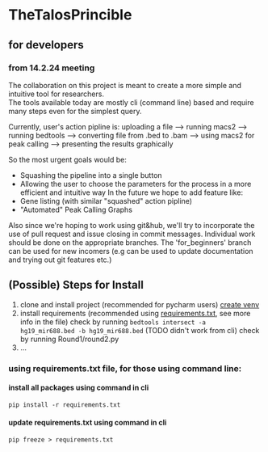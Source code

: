 # TheTalosPrincible


## for developers
### from 14.2.24 meeting
The collaboration on this project is meant to create a more simple and intuitive tool for researchers.   
The tools available today are mostly cli (command line) based and require many steps even for the simplest query.

Currently, user's action pipline is:
uploading a file --> running macs2 --> running bedtools --> converting file from .bed to .bam --> using macs2 for peak calling --> presenting the results graphically

So the most urgent goals would be:
 - Squashing the pipeline into a single button
 - Allowing the user to choose the parameters for the process in a more efficient and intuitive way
In the future we hope to add feature like:
 - Gene listing (with similar "squashed" action pipline)
 - "Automated" Peak Calling Graphs

Also since we're hoping to work using git&hub, we'll try to incorporate the use of pull request and issue closing in commit messages.
Individual work should be done on the appropriate branches.
The 'for_beginners' branch can be used for new incomers (e.g can be used to update documentation and trying out git features etc.) 


## (Possible) Steps for Install
1. clone and install project
    (recommended for pycharm users) [create venv](https://www.jetbrains.com/help/pycharm/creating-virtual-environment.html#env-requirements)
2. install requirements (recommended using [requirements.txt](https://www.freecodecamp.org/news/python-requirementstxt-explained/), see more info in the file) 
    check by running `bedtools intersect -a hg19_mir688.bed -b hg19_mir688.bed` (TODO didn't work from cli)
    check by running Round1/round2.py
3. ...



### using requirements.txt file, for those using command line:

#### install all packages using command in cli
`pip install -r requirements.txt`

#### update requirements.txt using command in cli
`pip freeze > requirements.txt`

